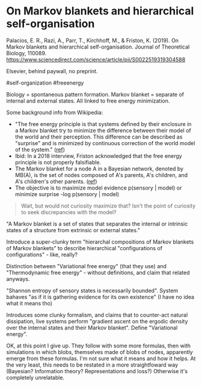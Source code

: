 # On Markov blankets and hierarchical self-organisation

Palacios, E. R., Razi, A., Parr, T., Kirchhoff, M., & Friston, K. (2019). On Markov blankets and hierarchical self-organisation. Journal of Theoretical Biology, 110089.
https://www.sciencedirect.com/science/article/pii/S0022519319304588

Elsevier, behind paywall, no preprint.

#self-organization #freeenergy

Biology = spontaneous pattern formation. Markov blanket = separate of internal and external states. All linked to free energy minimization. 

Some background info from Wikipedia:
* "The free energy principle is that systems defined by their enclosure in a Markov blanket try to minimize the difference between their model of the world and their perception. This difference can be described as "surprise" and is minimized by continuous correction of the world model of the system." ([ref](https://en.wikipedia.org/wiki/Free_energy_principle))
* Ibid: In a 2018 interview, Friston acknowledged that the free energy principle is not properly falsifiable.
* The Markov blanket for a node A in a Bayesian network, denoted by MB(A), is the set of nodes composed of A's parents, A's children, and A's children's other parents. ([ref](https://en.wikipedia.org/wiki/Markov_blanket))
* The objective is to maximize model evidence p(sensory | model) or minimize surprise -log p(sensory | model)

> Wait, but would not curiosity maximize that? Isn't the point of curiosity to seek discrepancies with the model?

"A Markov blanket is a set of states that separates the internal or intrinsic states of a structure from extrinsic or external states."

Introduce a super-clunky term "hierarchal compositions of Markov blankets of Markov blankets" to describe hierarchical "configurations of configurations" - like, really?

Distinction between "Variational free energy" (that they use) and "Thermodynamic free energy" - without definitions, and claim that related anyways.

"Shannon entropy of sensory states is necessarily bounded". System bahaves "as if it is gathering evidence for its own existence" (I have no idea what it means tho)

Introduces some clunky formalism, and claims that to counter-act natural dissipation, live systems perform "gradient ascent on the ergodic density over the internal states and their Markov blanket". Define "Variational energy".

OK, at this point I give up. They follow with some more formulas, then with simulations in which blobs, themselves made of blobs of nodes, apparently emerge from these formulas. I'm not sure what it means and how it helps. At the very least, this needs to be restated in a more straightfoward way (Bayesian? Information theory? Representations and loss?) Otherwise it's completely unrelatable.